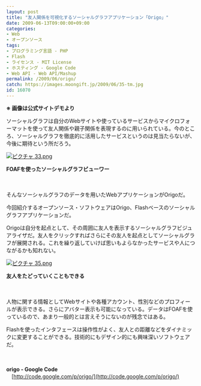 ```yaml
---
layout: post
title: "友人関係を可視化するソーシャルグラフアプリケーション「Origo」"
date: 2009-06-13T09:00:00+09:00
categories:
- Web
- オープンソース
tags: 
- プログラミング言語 - PHP
- Flash
- ライセンス - MIT License
- ホスティング - Google Code
- Web API - Web API/Mashup
permalink: /2009/06/origo/
catch: https://images.moongift.jp/2009/06/35-tm.jpg
id: 16070
---
```

 **※ 画像は公式サイトデモより**

  

ソーシャルグラフは自分のWebサイトや使っているサービスからマイクロフォーマットを使って友人関係や親子関係を表現するのに用いられている。今のところ、ソーシャルグラフを徹底的に活用したサービスというのは見当たらないが、今後に期待という所だろう。

  

[![ピクチャ 33.png](https://images.moongift.jp/2009/06/33-tm1.jpg)](https://images.moongift.jp/2009/06/332.png)  
  
**FOAFを使ったソーシャルグラフビューワー**

  

　

  

そんなソーシャルグラフのデータを用いたWebアプリケーションがOrigoだ。

  

今回紹介するオープンソース・ソフトウェアはOrigo、Flashベースのソーシャルグラフアプリケーションだ。

  
<!--more-->

Origoは自分を起点として、その周囲に友人を表示するソーシャルグラフビジュアライザだ。友人をクリックすればさらにその友人を起点としてソーシャルグラフが展開される。これを繰り返していけば思いもよらなかったサービスや人につながるかも知れない。

  

[![ピクチャ 35.png](https://images.moongift.jp/2009/06/35-tm.jpg)](https://images.moongift.jp/2009/06/35.png)  
  
**友人をたどっていくこともできる**

  

　

  

人物に関する情報としてWebサイトや各種アカウント、性別などのプロフィールが表示できる。さらにアバター表示も可能になっている。データはFOAFを使っているので、あまり一般的とは言えそうにないのが残念ではある。

  

Flashを使ったインタフェースは操作性がよく、友人との距離などをダイナミックに変更することができる。技術的にもデザイン的にも興味深いソフトウェアだ。

  

　

  

**origo - Google Code**  
　[http://code.google.com/p/origo/](http://code.google.com/p/origo/)

  
